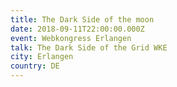 ```yaml
---
title: The Dark Side of the moon
date: 2018-09-11T22:00:00.000Z
event: Webkongress Erlangen
talk: The Dark Side of the Grid WKE
city: Erlangen
country: DE
---
```


